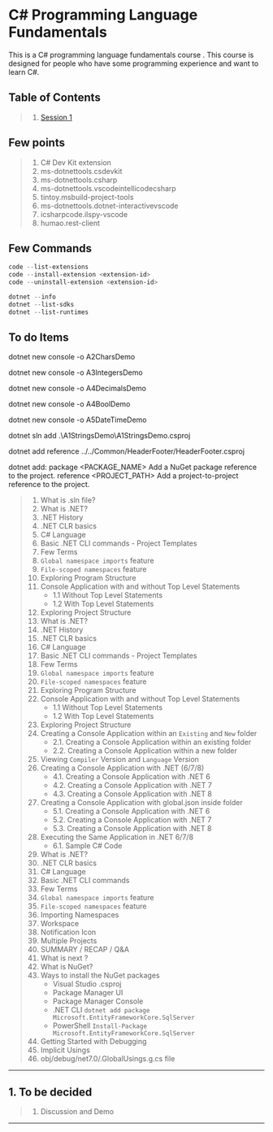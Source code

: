 # C# Programming Language Fundamentals

This is a C# programming language fundamentals course . This course is designed for people who have some programming experience and want to learn C#.

## Table of Contents

> 1. [Session 1](./documentation/S1.md)

## Few points

> 1. C# Dev Kit extension
> 1. ms-dotnettools.csdevkit
> 1. ms-dotnettools.csharp
> 1. ms-dotnettools.vscodeintellicodecsharp
> 1. tintoy.msbuild-project-tools
> 1. ms-dotnettools.dotnet-interactivevscode
> 1. icsharpcode.ilspy-vscode
> 1. humao.rest-client

## Few Commands

```powershell
code --list-extensions
code --install-extension <extension-id>
code --uninstall-extension <extension-id>

dotnet --info
dotnet --list-sdks
dotnet --list-runtimes
```

## To do Items

dotnet new console -o A2CharsDemo

dotnet new console -o A3IntegersDemo

dotnet new console -o A4DecimalsDemo

dotnet new console -o A4BoolDemo

dotnet new console -o A5DateTimeDemo

dotnet sln add .\A1StringsDemo\A1StringsDemo.csproj

dotnet add reference ../../Common/HeaderFooter/HeaderFooter.csproj

dotnet add:
package <PACKAGE_NAME> Add a NuGet package reference to the project.
reference <PROJECT_PATH> Add a project-to-project reference to the project.

> 1. What is .sln file?
> 1. What is .NET?
> 1. .NET History
> 1. .NET CLR basics
> 1. C# Language
> 1. Basic .NET CLI commands - Project Templates
> 1. Few Terms
> 1. `Global namespace imports` feature
> 1. `File-scoped namespaces` feature
> 1. Exploring Program Structure
> 1. Console Application with and without Top Level Statements
>    - 1.1 Without Top Level Statements
>    - 1.2 With Top Level Statements
> 1. Exploring Project Structure
> 1. What is .NET?
> 1. .NET History
> 1. .NET CLR basics
> 1. C# Language
> 1. Basic .NET CLI commands - Project Templates
> 1. Few Terms
> 1. `Global namespace imports` feature
> 1. `File-scoped namespaces` feature
> 1. Exploring Program Structure
> 1. Console Application with and without Top Level Statements
>    - 1.1 Without Top Level Statements
>    - 1.2 With Top Level Statements
> 1. Exploring Project Structure
> 1. Creating a Console Application within an `Existing` and `New` folder
>    - 2.1. Creating a Console Application within an existing folder
>    - 2.2. Creating a Console Application within a new folder
> 1. Viewing `Compiler` Version and `Language` Version
> 1. Creating a Console Application with .NET (6/7/8)
>    - 4.1. Creating a Console Application with .NET 6
>    - 4.2. Creating a Console Application with .NET 7
>    - 4.3. Creating a Console Application with .NET 8
> 1. Creating a Console Application with global.json inside folder
>    - 5.1. Creating a Console Application with .NET 6
>    - 5.2. Creating a Console Application with .NET 7
>    - 5.3. Creating a Console Application with .NET 8
> 1. Executing the Same Application in .NET 6/7/8
>    - 6.1. Sample C# Code
> 1. What is .NET?
> 1. .NET CLR basics
> 1. C# Language
> 1. Basic .NET CLI commands
> 1. Few Terms
> 1. `Global namespace imports` feature
> 1. `File-scoped namespaces` feature
> 1. Importing Namespaces
> 1. Workspace
> 1. Notification Icon
> 1. Multiple Projects
> 1. SUMMARY / RECAP / Q&A
> 1. What is next ?
> 1. What is NuGet?
> 1. Ways to install the NuGet packages
>    - Visual Studio .csproj
>    - Package Manager UI
>    - Package Manager Console
>    - .NET CLI `dotnet add package Microsoft.EntityFrameworkCore.SqlServer`
>    - PowerShell `Install-Package Microsoft.EntityFrameworkCore.SqlServer`
> 1. Getting Started with Debugging
> 1. Implicit Usings
> 1. obj/debug/net7.0/<ProjectName>.GlobalUsings.g.cs file

---

## 1. To be decided

> 1. Discussion and Demo

---
